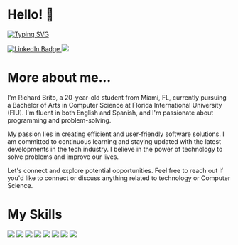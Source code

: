 <h1>Hello! 👋</h1>

<a href="https://git.io/typing-svg"><img src="https://readme-typing-svg.demolab.com?font=Fira+Code&size=25&pause=1000&random=false&width=435&lines=My+name+is+Richard+Brito;I'm+an+undergraduate+student" alt="Typing SVG" /></a>
<div id="badges">
  <a href="https://www.linkedin.com/in/richardbrrito/">
    <img src="https://img.shields.io/badge/LinkedIn-blue?style=for-the-badge&logo=linkedin&logoColor=white" alt="LinkedIn Badge"/>
  </a>
  <a href=>
    <img src="https://img.shields.io/badge/Gmail-D14836?style=for-the-badge&logo=gmail&logoColor=white" />
  </a>
<h1>More about me...</h1>
<p>I'm Richard Brito, a 20-year-old student from Miami, FL, currently pursuing a Bachelor of Arts in Computer Science at Florida International University (FIU). I'm fluent in both English and Spanish, and I'm passionate about programming and problem-solving.

My passion lies in creating efficient and user-friendly software solutions. I am committed to continuous learning and staying updated with the latest developments in the tech industry. I believe in the power of technology to solve problems and improve our lives.

Let's connect and explore potential opportunities. Feel free to reach out if you'd like to connect or discuss anything related to technology or Computer Science.</p>
<h1>My Skills</h1>

<img src="https://img.shields.io/badge/Python-FFD43B?style=for-the-badge&logo=python&logoColor=blue" />
<img src="https://img.shields.io/badge/Java-ED8B00?style=for-the-badge&logo=openjdk&logoColor=white"/>
<img src="https://img.shields.io/badge/C%2B%2B-00599C?style=for-the-badge&logo=c%2B%2B&logoColor=white" />
<img src="https://img.shields.io/badge/React-20232A?style=for-the-badge&logo=react&logoColor=61DAFB" />
<img src="https://img.shields.io/badge/HTML5-E34F26?style=for-the-badge&logo=html5&logoColor=white" />
<img src="https://img.shields.io/badge/JavaScript-323330?style=for-the-badge&logo=javascript&logoColor=F7DF1E" />
<img src="https://img.shields.io/badge/Tailwind_CSS-38B2AC?style=for-the-badge&logo=tailwind-css&logoColor=white" />
<img src="https://img.shields.io/badge/CSS3-1572B6?style=for-the-badge&logo=css3&logoColor=white" />






